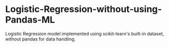 # Logistic-Regression-without-using-Pandas-ML
Logistic Regression model implemented using scikit-learn's built-in dataset, without pandas for data handling.
